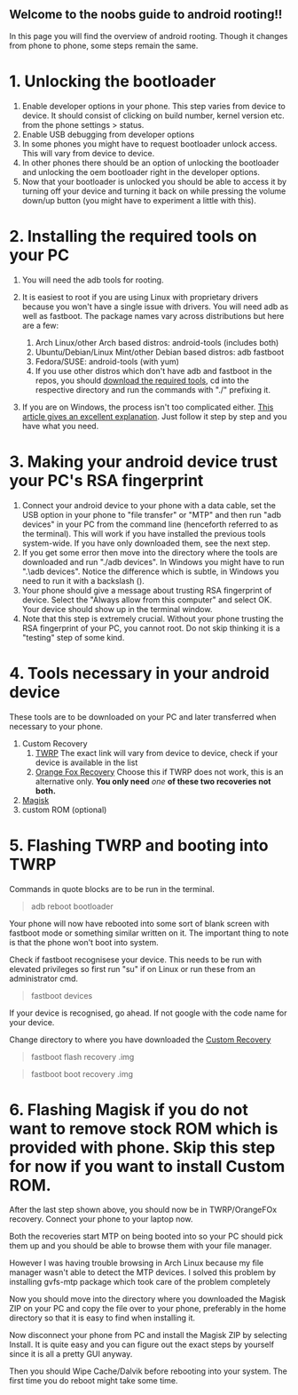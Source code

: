 ## Welcome to the noobs guide to android rooting!!
In this page you will find the overview of android rooting. Though it changes from phone to phone, some steps remain the same.

# 1. Unlocking the bootloader

1. Enable developer options in your phone. This step varies from device to device. It should consist of clicking on build number, kernel version etc. from the phone settings > status.
2. Enable USB debugging from developer options
3. In some phones you might have to request bootloader unlock access. This will vary from device to device.
4. In other phones there should be an option of unlocking the bootloader and unlocking the oem bootloader right in the developer options.
5. Now that your bootloader is unlocked you should be able to access it by turning off your device and turning it back on while pressing the volume down/up button (you might have to experiment a little with this).

# 2. Installing the required tools on your PC

1. You will need the adb tools for rooting.
2. It is easiest to root if you are using Linux with proprietary drivers because you won't have a single issue with drivers. You will need adb as well as fastboot. The package names vary across distributions but here are a few:


    1. Arch Linux/other Arch based distros: android-tools (includes both)
    2. Ubuntu/Debian/Linux Mint/other Debian based distros: adb fastboot
    3. Fedora/SUSE: android-tools (with yum)
    4. If you use other distros which don't have adb and fastboot in the repos, you should [download the required tools](https://dl.google.com/android/repository/platform-tools-latest-linux.zip), cd into the respective directory and run the commands with "./" prefixing it.
3. If you are on Windows, the process isn't too complicated either. [This article gives an excellent explanation](https://www.stechguide.com/how-to-install-adb-and-fastboot-on-windows/). Just follow it step by step and you have what you need.

# 3. Making your android device trust your PC's RSA fingerprint
1. Connect your android device to your phone with a data cable, set the USB option in your phone to "file transfer" or "MTP" and then run "adb devices" in your PC from the command line (henceforth referred to as the terminal). This will work if you have installed the previous tools system-wide. If you have only downloaded them, see the next step.
2. If you get some error then move into the directory where the tools are downloaded and run "./adb devices". In Windows you might have to run ".\adb devices". Notice the difference which is subtle, in Windows you need to run it with a backslash (\).
3. Your phone should give a message about trusting RSA fingerprint of device. Select the "Always allow from this computer" and select OK. Your device should show up in the terminal window.
4. Note that this step is extremely crucial. Without your phone trusting the RSA fingerprint of your PC, you cannot root. Do not skip thinking it is a "testing" step of some kind.

# 4. Tools necessary in your android device
These tools are to be downloaded on your PC and later transferred when necessary to your phone.
1. Custom Recovery
    1. [TWRP](https://twrp.me/Devices) The exact link will vary from device to device, check if your device is available in the list
    2. [Orange Fox Recovery](https://orangefox.download/) Choose this if TWRP does not work, this is an alternative only. **You only need** *one* **of these two recoveries not both.**
2. [Magisk](https://magisk.me/zip/)
3. custom ROM (optional)

# 5. Flashing TWRP and booting into TWRP
Commands in quote blocks are to be run in the terminal.

> adb reboot bootloader

Your phone will now have rebooted into some sort of blank screen with fastboot mode or something similar written on it. The important thing to note is that the phone won't boot into system.

Check if fastboot recognisese your device. This needs to be run with elevated privileges so first run "su" if on Linux or run these from an administrator cmd.

> fastboot devices

If your device is recognised, go ahead. If not google with the code name for your device.

Change directory to where you have downloaded the [Custom Recovery](1-custom-recovery)

> fastboot flash recovery <exact name of the recovery file>.img

> fastboot boot recovery <exact name of the recovery file>.img
 
# 6. Flashing Magisk if you do not want to remove stock ROM which is provided with phone. Skip this step for now if you want to install Custom ROM.
After the last step shown above, you should now be in TWRP/OrangeFOx recovery. Connect your phone to your laptop now.

Both the recoveries start MTP on being booted into so your PC should pick them up and you should be able to browse them with your file manager. 

However I was having trouble browsing in Arch Linux because my file manager wasn't able to detect the MTP devices. I solved this problem by installing gvfs-mtp package which took care of the problem completely

Now you should move into the directory where you downloaded the Magisk ZIP on your PC and copy the file over to your phone, preferably in the home directory so that it is easy to find when installing it.

Now disconnect your phone from PC and install the Magisk ZIP by selecting Install. It is quite easy and you can figure out the exact steps by yourself since it is all a pretty GUI anyway.

Then you should Wipe Cache/Dalvik before rebooting into your system. The first time you do reboot might take some time.

